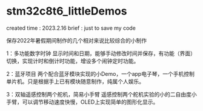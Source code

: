 # stm32c8t6_littleDemos
created time : 2023.2.16  brief : just to save my code

保存2022年暑假期间制作的几个相对来说比较综合的小制作

1：多功能数字时钟
   显示时间和日期，能够手动修改时间并保存，有功能（界面）切换，实现计时和倒计时功能，增设多个闹钟定时功能。
   
2：蓝牙项目
   两个配合蓝牙模块实现的小Demo，一个app电子琴，一个手机控制单片机。只是根据手上已有模块随意制作，纯属个人娱乐。
   
3：双轴遥感控制两个舵机，简易小手臂
   遥感控制两个舵机实验的小的二自由度小手臂，可以调节移动速度快慢，OLED上实现简单的图形化显示。
   

   
